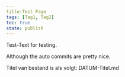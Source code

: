 ```yaml
---
title:Test Page
tags: [Tag1, Tag2]
toc: true
state: publish
---
```

Test-Text for testing.

Although the auto commits are pretty nice.


Titel van bestand is als volgt: DATUM-Titel.md
